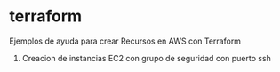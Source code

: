 # terraform
Ejemplos de ayuda para crear Recursos en AWS con Terraform
1. Creacion de instancias EC2 con grupo de seguridad con puerto ssh
